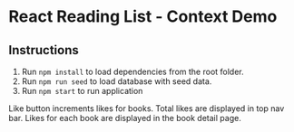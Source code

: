 # React Reading List - Context Demo

## Instructions

1) Run `npm install` to load dependencies from the root folder.
2) Run `npm run seed` to load database with seed data.
3) Run `npm start` to run application

Like button increments likes for books.  Total likes are displayed in top nav bar.  Likes for each book are displayed in the book detail page.